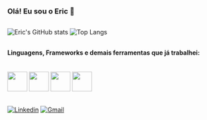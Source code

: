 ### Olá! Eu sou o Eric 👋

##
![Eric's GitHub stats](https://github-readme-stats.vercel.app/api?username=EricArnou&show_icons=true&theme=dracula)
![Top Langs](https://github-readme-stats.vercel.app/api/top-langs/?username=anuraghazra&layout=compact&theme=dracula&locale=pt-br&card_width=200)

##

#### Linguagens, Frameworks e demais ferramentas que já trabalhei:
<div style="display: inline_block"><br/>
    <img height = 45 wight = 40 src="https://cdn.jsdelivr.net/gh/devicons/devicon@latest/icons/python/python-original.svg" />
    <img height = 45 wight = 40 src="https://cdn.jsdelivr.net/gh/devicons/devicon@latest/icons/java/java-original.svg" />
    <img height = 45 wight = 40 src="https://cdn.jsdelivr.net/gh/devicons/devicon@latest/icons/spring/spring-original-wordmark.svg" />
    <img height = 45 wight = 40 src="https://cdn.jsdelivr.net/gh/devicons/devicon@latest/icons/postgresql/postgresql-original.svg" />
</div>

##
[![Linkedin](https://img.shields.io/badge/LinkedIn-0077B5?style=for-the-badge&logo=linkedin&logoColor=white)](https://www.linkedin.com/in/eric-arnou)
[![Gmail](https://img.shields.io/badge/Gmail-D14836?style=for-the-badge&logo=gmail&logoColor=white)](mailto:ericarnou68@gmail.com)

